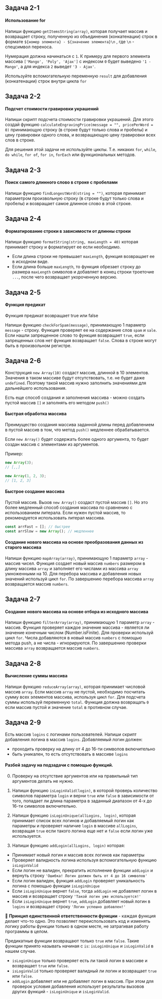 ## Задача 2-1

#### Использование for

Напиши функцию  `getItemsString(array)`, которая получает массив и возвращает строку, полученную из объединения (конкатенации) строк в формате  `${номер элемента} - ${значение элемента}\n`  , где  `\n`  - спецсимвол переноса.

Нумерация должна начинаться с  `1`. К примеру для первого элемента массива  `['Mango', 'Poly', 'Ajax']`  с индексом  `0`  будет выведено  `'1 - Mango'`, а для индекса  `2`  выведет  `'3 - Ajax'`.

Используйте вспомогательную переменную  `result`  для добавления (конкатенации) строк внутри цикла  `for`


## Задача 2-2

#### Подсчет стоимости гравировки украшений

Напиши скрипт подсчета стоимости гравировки украшений. Для этого создай функцию  `calculateEngravingPrice(message = "", pricePerWord = 0)`  принимающую строку (в строке будут только слова и пробелы) и цену гравировки одного слова, и возвращающую цену гравировки всех слов в строке.

Для решения этой задачи не используйте циклы. Т.е. никаких  `for`,  `while`,  `do while`,  `for of`,  `for in`,  `forEach`  или функциональных методов.


## Задача 2-3

#### Поиск самого длинного слово в строке с пробелами

Напиши функцию  `findLongestWord(string = "")`, которая принимает параметром произвольную строку (в строке будут только слова и пробелы) и возвращает самое длинное слово в этой строке.


## Задача 2-4

#### Форматирование строки в зависимости от длинны строки

Напиши функцию  `formatString(string, maxLength = 40)`  которая принимает строку и форматирует ее если необходимо.

-   Если длина строки не превышает  `maxLength`, функция возвращает ее в исходном виде.
-   Если длина больше  `maxLength`, то функция обрезает строку до размера  `maxLength`  символов и добавляет в конец строки троеточие  `...`, после чего возвращает укороченную версию.


## Задача 2-5

#### Функция предикат

Функция предикат возвращает true или false

Напиши функцию  `checkForSpam(message)`, принимающую 1 параметр  `message`  - строку. Функция проверяет ее на содержание слов  `spam`  и  `sale`. Если нашли запрещенное слово то функция возвращает  `true`, если запрещенных слов нет функция возвращает  `false`. Слова в строке могут быть в произвольном регистре.

## Задача 2-6

Конструкция  `new Array(10)`  создаст массив, длинной в 10 элементов. Значения в таком массиве будут отсутствовать, т.е. не будет даже  `undefined`. Поэтому такой массив нужно заполнить значениями для дальнейшего использования.

Есть еще способ создания и заполнения массива - можно создать пустой массив  `[]`  и заполнять его методом  `push()`

#### Быстрая обработка массива

Преимущество создания массива заданной длины перед добавлением в пустой массив в том, что метод  `push()`  медленнее обрабатывается.

Если `new Array()` будет содержать более одного аргумента, то будет создан массив с элементами из аргументов.

Пример:

```js
new Array(3);
// [,,]

new Array(1, 2, 3);
// [1, 2, 3]

```

#### Быстрое создание массива

Пустой массив. Вызов  `new Array()`  создаст пустой массив  `[]`. Но это более медленный способ создания массива по сравнению с использованием литерала. Если нужен пустой массив, то рекомендуется использовать литерал массива.

```js
const arrFast = []; // быстрее
const arrSlow = new Array(); // медленнее

```

#### Создание нового массива на основе преобразования данных из старого массива

Напиши функцию  `mapArray(array)`, принимающую 1 параметр  `array`  - массив чисел. Функция создает новый массив  `numbers`  размером в длину массива  `array`  и заполняет его числами из массива  `array`  умноженными на 10. Для перебора массива и добавления новых значений используй цикл  `for`. По завершению перебора массива  `array`  возвращается массив  `numbers`.


## Задача 2-7

#### Создание нового массива на основе отбора из исходного массива

Напиши функцию  `filterArray(array)`, принимающую 1 параметр  `array`  - массив. Функция проверяет каждое значение массива - является ли значение конечным числом (Number.isFinite). Для проверки используй цикл  `for`. Числа добавляются в новый массив  `numbers`  с помощью метода push, а не числа - игнорируются. По завершению проверки массива  `array`  возвращается массив  `numbers`.

## Задача 2-8

#### Вычисление суммы массива

Напиши функцию  `reduceArray(array)`, которая принимает числовой массив  `array`. Если массив  `array`  не пустой, необходимо посчитать сумму всех элементов массива, используя цикл  `for`. Для подсчета суммы используй переменную  `total`. Функция должна возвращать  `0`  если массив пустой и значение  `total`  в противном случае.


## Задача 2-9

Есть массив  `logins`  с логинами пользователей. Напиши скрипт добавления логина в массив  `logins`. Добавляемый логин должен:

-   проходить проверку на длину от 4 до 16-ти символов включительно
-   быть уникален, то есть отсутствовать в массиве  `logins`

#### Разбей задачу на подзадачи с помощью функций.

0.  Проверку на отсутствие аргументов или на правильный тип аргументов делать не нужно.
    
1.  Напиши функцию  `isLoginValid(login)`, в которой проверь количество символов параметра  `login`  и верни  `true`  или  `false`  в зависимости от того, попадает ли длина параметра в заданный диапазон от 4-х до 16-ти символов включительно.
    
2.  Напиши функцию  `isLoginUnique(allLogins, login)`, которая принимает список всех логинов и добавляемый логин как параметры и проверяет наличие  `login`  в массиве  `allLogins`, возвращая  `true`  если такого логина еще нет и  `false`  если логин уже используется.
    
3.  Напиши функцию  `addLogin(allLogins, login)`  которая:
    

-   Принимает новый логин и массив всех логинов как параметры
-   Проверяет валидность логина используя вспомогательную функцию  `isLoginValid`
-   Если логин не валиден, прекратить исполнение функции  `addLogin`  и вернуть строку  `'Ошибка! Логин должен быть от 4 до 16 символов'`
-   Если логин валиден, функция  `addLogin`  проверяет уникальность логина с помощью функции  `isLoginUnique`
-   Если  `isLoginUnique`  вернет  `false`, тогда  `addLogin`  не добавляет логин в массив и возвращает строку  `'Такой логин уже используется!'`
-   Если  `isLoginUnique`  вернет  `true`,  `addLogin`  добавляет новый логин в  `logins`  и возвращает строку  `'Логин успешно добавлен!'`

🔔  **Принцип единственной ответственности функции**  - каждая функция делает что-то одно. Это позволяет переиспользовать код и изменять логику работы функции только в одном месте, не затрагивая работу программы в целом.

Предикатные функции возвращают только  `true`  или  `false`. Такие функции принято называть начиная с  `is`:  `isLoginUnique`  и  `isLoginValid`  в нашем случае.

-   `isLoginUnique`  только проверяет есть ли такой логин в массиве и возвращает  `true`  или  `false`.
-   `isLoginValid`  только проверяет валидный ли логин и возвращает  `true`  или  `false`.
-   `addLogin`  добавляет или не добавляет логин в массив. При этом для проверок условия добавления использует результаты вызовов других функций -  `isLoginUnique`  и  `isLoginValid`.